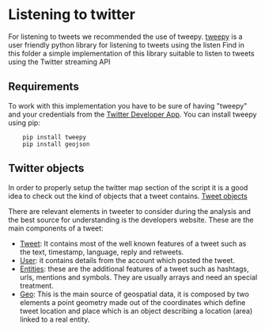 # Listening to twitter

For listening to tweets we recommended the use of tweepy. [tweepy](https://github.com/tweepy/tweepy) is a user friendly python library for listening to tweets using the listen
Find in this folder a simple implementation of this library suitable to listen to tweets using the Twitter streaming API

## Requirements
To work with this implementation you have to be sure of having "tweepy" and your credentials from the [Twitter Developer App](https://developer.twitter.com/en/apps).
You can install tweepy using pip:

        pip install tweepy  
        pip install geojson
        
## Twitter objects
In order to properly setup the twitter map section of the script it is a good idea to check out the kind of objects that a tweet contains.
[Tweet objects](https://developer.twitter.com/en/docs/tweets/data-dictionary/overview/intro-to-tweet-json.html)

There are relevant elements in tweeter to consider during the analysis and the best source for understanding is the developers website. These are the main components of a tweet:
* [Tweet](https://developer.twitter.com/en/docs/tweets/data-dictionary/overview/tweet-object): It contains most of the well known features of a tweet such as the text, timestamp, language, reply and retweets.
* [User](https://developer.twitter.com/en/docs/tweets/data-dictionary/overview/user-object): it contains details from the account which posted the tweet.
* [Entities](https://developer.twitter.com/en/docs/tweets/data-dictionary/overview/entities-object): these are the additional features of a tweet such as hashtags, urls, mentions and symbols. They are usually arrays and need an special treatment.
* [Geo](https://developer.twitter.com/en/docs/tweets/data-dictionary/overview/geo-objects): This is the main source of geospatial data, it is composed by two elements a point geometry made out of the coordinates which define tweet location and place which is an object describing a location (area) linked to a real entity.